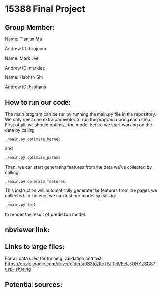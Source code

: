 # 15388 Final Project

## Group Member:

Name: Tianjun Ma

Andrew ID: tianjunm

Name: Mark Lee

Andrew ID: marklee

Name: Haohan Shi

Andrew ID: haohans

## How to run our code:
The main program can be run by running the main.py file in the repository. We only need one extra parameter to run the program during each step. 
First of all, we should optimize the model before we start working on the data by calling
```python
./main.py optimize_kernel
```
and
```python
./main.py optimize_params
```
Then, we can start generating features from the data we’ve collected by calling:
```python
./main.py generate_features
```

This instruction will automatically generate the features from the pages we collected.
In the end, we can test our model by calling:
```python
./main.py test
```
to render the result of prediction model.

## nbviewer link:

## Links to large files:
For all data used for training, validation and test:
https://drive.google.com/drive/folders/0B3to2Ko7FJl1clVEelJ5OHY2SG8?usp=sharing
## Potential sources:


